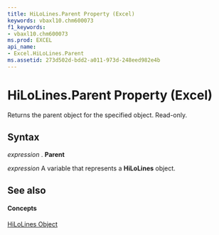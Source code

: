 ```yaml
---
title: HiLoLines.Parent Property (Excel)
keywords: vbaxl10.chm600073
f1_keywords:
- vbaxl10.chm600073
ms.prod: EXCEL
api_name:
- Excel.HiLoLines.Parent
ms.assetid: 273d502d-bdd2-a011-973d-248eed982e4b
---
```



# HiLoLines.Parent Property (Excel)

Returns the parent object for the specified object. Read-only.


## Syntax

 _expression_ . **Parent**

 _expression_ A variable that represents a **HiLoLines** object.


## See also


#### Concepts


[HiLoLines Object](hilolines-object-excel.md)

